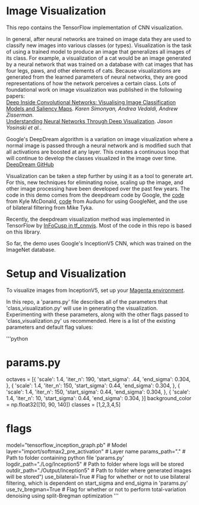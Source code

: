 # Image Visualization

This repo contains the TensorFlow implementation of CNN visualization.  

In general, after neural networks are trained on image data they are used to classify new images into various classes (or types). Visualization is the task of using a trained model to produce an image that generalizes all images of its class. For example, a visualization of a cat would be an image generated by a neural network that was trained on a database with cat images that has four legs, paws, and other elements of cats. Because visualizations are generated from the learned parameters of neural networks, they are good representations of how the network perceives a certain class. Lots of foundational work on image visualization was published in the following papers:  
[Deep Inside Convolutional Networks: Visualising Image Classification Models and Saliency Maps](https://arxiv.org/abs/1312.6034). *Karen Simonyan, Andrea Vedaldi, Andrew Zisserman*.  
[Understanding Neural Networks Through Deep Visualization](http://www.evolvingai.org/files/2015_Yosinski_ICML.pdf). *Jason Yosinski et al.*.  

Google's DeepDream algorithm is a variation on image visualization where a normal image is passed through a neural network and is modified such that all activations are boosted at any layer. This creates a continuous loop that will continue to develop the classes visualized in the image over time. [DeepDream GitHub](https://github.com/google/deepdream)  

Visualization can be taken a step further by using it as a tool to generate art. For this, new techniques for eliminating noise, scaling up the image, and other image processing have been developed over the past few years. The code in this demo comes from the deepdream code by Google, the [code](https://github.com/kylemcdonald/deepdream/blob/master/dream.ipynb) from Kyle McDonald, [code](https://github.com/auduno/deepdraw) from Auduno for using GoogleNet, and the use of bilateral filtering from Mike Tyka.

Recently, the deepdream visualization method was implemented in TensorFlow by [InFoCusp in tf_cnnvis](https://github.com/InFoCusp/tf_cnnvis). Most of the code in this repo is based on this library.

So far, the demo uses Google's InceptionV5 CNN, which was trained on the ImageNet database.

# Setup and Visualization
To visualize images from InceptionV5, set up your [Magenta environment](/README.md).  

In this repo, a 'params.py' file describes all of the parameters that 'class_visualization.py' will use in generating the visualization. Experimenting with these parameters, along with the other flags passed to 'class_visualization.py' us recommended. Here is a list of the existing parameters and default flag values:

'''python
# params.py
octaves = [{
    'scale': 1.4,
    'iter_n': 190,
    'start_sigma': .44,
    'end_sigma': 0.304,
    }, {
    'scale': 1.4,
    'iter_n': 150,
    'start_sigma': 0.44,
    'end_sigma': 0.304,
    }, {
    'scale': 1.4,
    'iter_n': 150,
    'start_sigma': 0.44,
    'end_sigma': 0.304,
    }, {
    'scale': 1.4,
    'iter_n': 10,
    'start_sigma': 0.44,
    'end_sigma': 0.304,
    }]
background_color = np.float32([10, 90, 140])
classes = [1,2,3,4,5]

# flags
model="tensorflow_inception_graph.pb"                          # Model
layer="import/softmax2_pre_activation"                         # Layer name
params_path="."                                                # Path to folder containing python file 'params.py'
logdir_path="./Log/Inception5"                                 # Path to folder where logs will be stored
outdir_path="./Output/Inception5"                              # Path to folder where generated images will be stored")
use_bilateral=True                                             # Flag for whether or not to use bilateral filtering, which is dependent on start_sigma and end_sigma in 'params.py'
use_tv_bregman=True                                            # Flag for whether or not to perform total-variation denoising using split-Bregman optimization
'''

